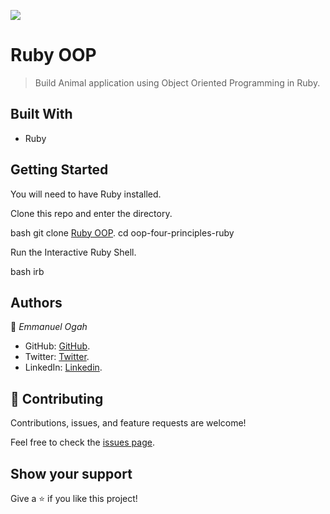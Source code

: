 ![](https://img.shields.io/badge/Microverse-blueviolet)

# Ruby OOP

> Build Animal application using Object Oriented Programming in Ruby.


## Built With

- Ruby

## Getting Started

You will need to have Ruby installed.

Clone this repo and enter the directory.

bash
git clone [Ruby OOP](https://github.com/Emmy-github-webdev/oop-four-principles-ruby).
cd oop-four-principles-ruby


Run the Interactive Ruby Shell.

bash
irb


## Authors

👤 *Emmanuel Ogah*

- GitHub: [GitHub](https://github.com/Emmy-github-webdev).
- Twitter: [Twitter](https://twitter.com/OgaemmanuelOga).
- LinkedIn: [Linkedin](https://www.linkedin.com/in/emmanuel-oga-16171584/).


## 🤝 Contributing

Contributions, issues, and feature requests are welcome!

Feel free to check the [issues page](https://github.com/Emmy-github-webdev/oop-four-principles-ruby/issues).

## Show your support

Give a ⭐ if you like this project!
